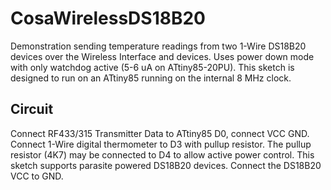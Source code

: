 CosaWirelessDS18B20
===================
Demonstration sending temperature readings from two 1-Wire DS18B20
devices over the Wireless Interface and devices. Uses power down mode
with only watchdog active (5-6 uA on ATtiny85-20PU). This sketch is
designed to run on an ATtiny85 running on the internal 8 MHz clock. 

Circuit
-------
Connect RF433/315 Transmitter Data to ATtiny85 D0, connect VCC 
GND. Connect 1-Wire digital thermometer to D3 with pullup resistor.
The pullup resistor (4K7) may be connected to D4 to allow active power
control. This sketch supports parasite powered DS18B20 devices.
Connect the DS18B20 VCC to GND. 


